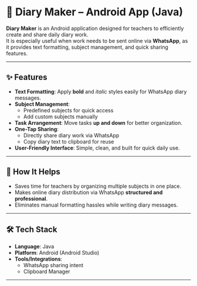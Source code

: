 # 📘 Diary Maker – Android App (Java)

**Diary Maker** is an Android application designed for teachers to efficiently create and share daily diary work.  
It is especially useful when work needs to be sent online via **WhatsApp**, as it provides text formatting, subject management, and quick sharing features.

---

## ✨ Features

- **Text Formatting**: Apply **bold** and *italic* styles easily for WhatsApp diary messages.  
- **Subject Management**:  
  - Predefined subjects for quick access  
  - Add custom subjects manually  
- **Task Arrangement**: Move tasks **up and down** for better organization.  
- **One-Tap Sharing**:  
  - Directly share diary work via WhatsApp  
  - Copy diary text to clipboard for reuse  
- **User-Friendly Interface**: Simple, clean, and built for quick daily use.  

---

## 🚀 How It Helps

- Saves time for teachers by organizing multiple subjects in one place.  
- Makes online diary distribution via WhatsApp **structured and professional**.  
- Eliminates manual formatting hassles while writing diary messages.  

---

## 🛠️ Tech Stack

- **Language**: Java  
- **Platform**: Android (Android Studio)  
- **Tools/Integrations**:  
  - WhatsApp sharing intent  
  - Clipboard Manager  

---
